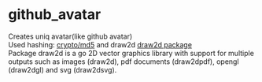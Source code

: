 # github_avatar
Creates uniq avatar(like github avatar)<br>
 Used hashing: <a href="https://pkg.go.dev/crypto/md5@go1.17.5">crypto/md5</a>
and draw2d  <a href="github.com/llgcode/draw2d">draw2d package</a> <br>
Package draw2d is a go 2D vector graphics library with support for multiple outputs such as images (draw2d), pdf documents (draw2dpdf), opengl (draw2dgl) and svg (draw2dsvg).     
